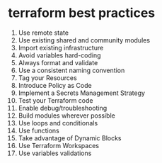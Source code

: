 # terraform best practices
1.	Use remote state
2.	Use existing shared and community modules
3.	Import existing infrastructure
4.	Avoid variables hard-coding
5.	Always format and validate
6.	Use a consistent naming convention
7.	Tag your Resources
8.	Introduce Policy as Code
9.	Implement a Secrets Management Strategy
10.	Test your Terraform code
11.	Enable debug/troubleshooting
12.	Build modules wherever possible
13.	Use loops and conditionals
14.	Use functions
15.	Take advantage of Dynamic Blocks
16.	Use Terraform Workspaces
17.	Use variables validations

